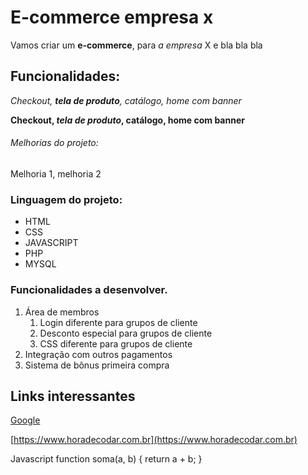 # E-commerce empresa x

Vamos criar um **e-commerce**, para *a empresa* X e bla bla bla

## Funcionalidades:

_Checkout, **tela de produto**, catálogo, home com banner_

**Checkout, _tela de produto_, catálogo, home com banner**

###### Melhorias do projeto:

Melhoria 1, melhoria 2

### Linguagem do projeto:

* HTML
* CSS
* JAVASCRIPT
* PHP
* MYSQL

### Funcionalidades a desenvolver.

1. Área de membros
   1. Login diferente para grupos de cliente
   2. Desconto especial para grupos de cliente
   3. CSS diferente para grupos de cliente
2. Integração com outros pagamentos
3. Sistema de bônus primeira compra

## Links interessantes

[Google](https://www.google.com)

[https://www.horadecodar.com.br](https://www.horadecodar.com.br)

Javascript
function soma(a, b) {
    return a + b;
}




